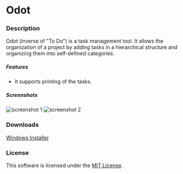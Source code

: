 # Odot


### Description
Odot (inverse of "To Do") is a task management tool. It allows the organization of a project by adding tasks in a hierarchical structure and organizing them into self-defined categories.


##### Features
* It supports printing of the tasks.


##### Screenshots
![screenshot 1](https://user-images.githubusercontent.com/44162363/52141737-55846780-265f-11e9-8388-4e05330c57ad.png)
![screenshot 2](https://user-images.githubusercontent.com/44162363/52141741-57e6c180-265f-11e9-9063-437566c2c02b.png)


### Downloads
[Windows Installer](TODO)


### License
This software is licensed under the [MIT License](https://github.com/elgaspar/Odot/blob/master/LICENSE).
